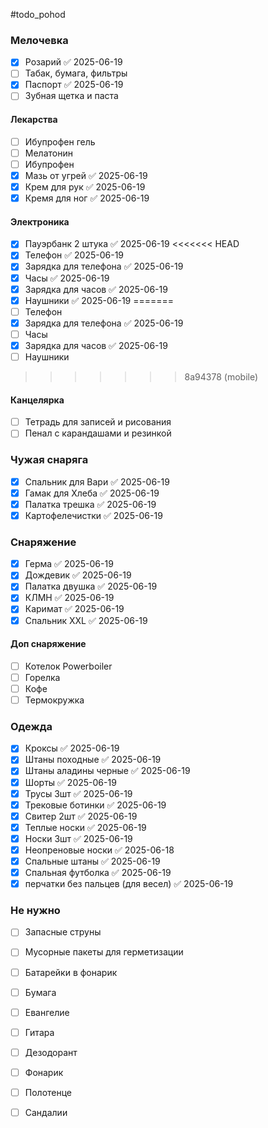 #todo_pohod
### Мелочевка
- [x] Розарий ✅ 2025-06-19
- [ ] Табак, бумага, фильтры
- [x] Паспорт ✅ 2025-06-19
- [ ] Зубная щетка и паста 
#### Лекарства
- [ ] Ибупрофен гель
- [ ] Мелатонин
- [ ] Ибупрофен
- [x] Мазь от угрей ✅ 2025-06-19
- [x] Крем для рук ✅ 2025-06-19
- [x] Кремя для ног ✅ 2025-06-19
#### Электроника
- [x] Пауэрбанк 2 штука ✅ 2025-06-19
<<<<<<< HEAD
- [x] Телефон ✅ 2025-06-19
- [x] Зарядка для телефона ✅ 2025-06-19
- [x] Часы ✅ 2025-06-19
- [x] Зарядка для часов ✅ 2025-06-19
- [x] Наушники ✅ 2025-06-19
=======
- [ ] Телефон
- [x] Зарядка для телефона ✅ 2025-06-19
- [ ] Часы
- [x] Зарядка для часов ✅ 2025-06-19
- [ ] Наушники
>>>>>>> 8a94378 (mobile)
#### Канцелярка
- [ ] Тетрадь для записей и рисования
- [ ] Пенал с карандашами и резинкой
### Чужая снаряга
- [x] Спальник для Вари ✅ 2025-06-19
- [x] Гамак для Хлеба ✅ 2025-06-19
- [x] Палатка трешка ✅ 2025-06-19
- [x] Картофелечистки ✅ 2025-06-19
### Снаряжение
- [x] Герма ✅ 2025-06-19
- [x] Дождевик ✅ 2025-06-19
- [x] Палатка двушка ✅ 2025-06-19
- [x] КЛМН ✅ 2025-06-19
- [x] Каримат ✅ 2025-06-19
- [x] Спальник XXL ✅ 2025-06-19
#### Доп снаряжение
- [ ] Котелок Powerboiler
- [ ] Горелка
- [ ] Кофе
- [ ] Термокружка
### Одежда
- [x] Кроксы ✅ 2025-06-19
- [x] Штаны походные ✅ 2025-06-19
- [x] Штаны аладины черные ✅ 2025-06-19
- [x] Шорты ✅ 2025-06-19
- [x] Трусы 3шт ✅ 2025-06-19
- [x] Трековые ботинки ✅ 2025-06-19
- [x] Свитер 2шт ✅ 2025-06-19
- [x] Теплые носки ✅ 2025-06-19
- [x] Носки 3шт ✅ 2025-06-19
- [x] Неопреновые носки ✅ 2025-06-18
- [x] Спальные штаны ✅ 2025-06-19
- [x] Спальная футболка ✅ 2025-06-19
- [x] перчатки без пальцев (для весел) ✅ 2025-06-19

### Не нужно
- [ ] Запасные струны
- [ ] Мусорные пакеты для герметизации
- [ ] Батарейки в фонарик
- [ ] Бумага
- [ ] Евангелие
- [ ] Гитара
- [ ] Дезодорант
- [ ] Фонарик
- [ ] Полотенце
- [ ] Сандалии


